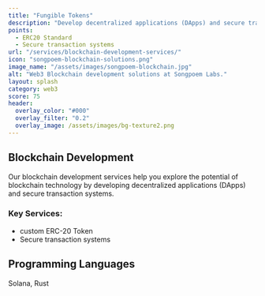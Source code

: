 ```yaml
---
title: "Fungible Tokens"
description: "Develop decentralized applications (DApps) and secure transaction systems using blockchain technology."
points:
  - ERC20 Standard
  - Secure transaction systems
url: "/services/blockchain-development-services/"
icon: "songpoem-blockchain-solutions.png"
image_name: "/assets/images/songpoem-blockchain.jpg"
alt: "Web3 Blockchain development solutions at Songpoem Labs."
layout: splash
category: web3
score: 75
header:
  overlay_color: "#000"
  overlay_filter: "0.2"
  overlay_image: /assets/images/bg-texture2.png
---
```

## Blockchain Development

Our blockchain development services help you explore the potential of blockchain technology by developing decentralized applications (DApps) and secure transaction systems.

### Key Services:
- custom ERC-20 Token
- Secure transaction systems

## Programming Languages
Solana, Rust
